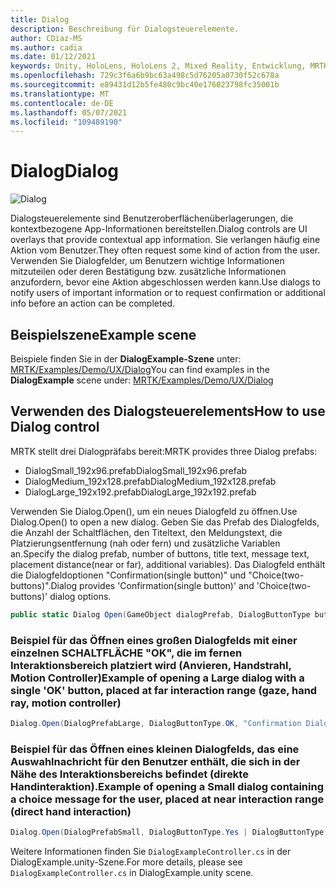 ```yaml
---
title: Dialog
description: Beschreibung für Dialogsteuerelemente.
author: CDiaz-MS
ms.author: cadia
ms.date: 01/12/2021
keywords: Unity, HoloLens, HoloLens 2, Mixed Reality, Entwicklung, MRTK,
ms.openlocfilehash: 729c3f6a6b9bc63a498c5d76205a0730f52c678a
ms.sourcegitcommit: e89431d12b5fe480c9bc40e176023798fc35001b
ms.translationtype: MT
ms.contentlocale: de-DE
ms.lasthandoff: 05/07/2021
ms.locfileid: "109489190"
---
```

# <a name="dialog"></a><span data-ttu-id="5ba49-104">Dialog</span><span class="sxs-lookup"><span data-stu-id="5ba49-104">Dialog</span></span>

![Dialog](../images/dialog/MRTK_UX_Dialog_Main.png)

<span data-ttu-id="5ba49-106">Dialogsteuerelemente sind Benutzeroberflächenüberlagerungen, die kontextbezogene App-Informationen bereitstellen.</span><span class="sxs-lookup"><span data-stu-id="5ba49-106">Dialog controls are UI overlays that provide contextual app information.</span></span> <span data-ttu-id="5ba49-107">Sie verlangen häufig eine Aktion vom Benutzer.</span><span class="sxs-lookup"><span data-stu-id="5ba49-107">They often request some kind of action from the user.</span></span> <span data-ttu-id="5ba49-108">Verwenden Sie Dialogfelder, um Benutzern wichtige Informationen mitzuteilen oder deren Bestätigung bzw. zusätzliche Informationen anzufordern, bevor eine Aktion abgeschlossen werden kann.</span><span class="sxs-lookup"><span data-stu-id="5ba49-108">Use dialogs to notify users of important information or to request confirmation or additional info before an action can be completed.</span></span>

## <a name="example-scene"></a><span data-ttu-id="5ba49-109">Beispielszene</span><span class="sxs-lookup"><span data-stu-id="5ba49-109">Example scene</span></span>

<span data-ttu-id="5ba49-110">Beispiele finden Sie in der **DialogExample-Szene** unter: [MRTK/Examples/Demo/UX/Dialog](https://github.com/microsoft/MixedRealityToolkit-Unity/tree/main/Assets/MRTK/Examples/Demos/UX/Dialog)</span><span class="sxs-lookup"><span data-stu-id="5ba49-110">You can find examples in the **DialogExample** scene under: [MRTK/Examples/Demo/UX/Dialog](https://github.com/microsoft/MixedRealityToolkit-Unity/tree/main/Assets/MRTK/Examples/Demos/UX/Dialog)</span></span>

## <a name="how-to-use-dialog-control"></a><span data-ttu-id="5ba49-111">Verwenden des Dialogsteuerelements</span><span class="sxs-lookup"><span data-stu-id="5ba49-111">How to use Dialog control</span></span>

<span data-ttu-id="5ba49-112">MRTK stellt drei Dialogpräfabs bereit:</span><span class="sxs-lookup"><span data-stu-id="5ba49-112">MRTK provides three Dialog prefabs:</span></span>

- <span data-ttu-id="5ba49-113">DialogSmall_192x96.prefab</span><span class="sxs-lookup"><span data-stu-id="5ba49-113">DialogSmall_192x96.prefab</span></span>
- <span data-ttu-id="5ba49-114">DialogMedium_192x128.prefab</span><span class="sxs-lookup"><span data-stu-id="5ba49-114">DialogMedium_192x128.prefab</span></span>
- <span data-ttu-id="5ba49-115">DialogLarge_192x192.prefab</span><span class="sxs-lookup"><span data-stu-id="5ba49-115">DialogLarge_192x192.prefab</span></span>

<span data-ttu-id="5ba49-116">Verwenden Sie Dialog.Open(), um ein neues Dialogfeld zu öffnen.</span><span class="sxs-lookup"><span data-stu-id="5ba49-116">Use Dialog.Open() to open a new dialog.</span></span> <span data-ttu-id="5ba49-117">Geben Sie das Prefab des Dialogfelds, die Anzahl der Schaltflächen, den Titeltext, den Meldungstext, die Platzierungsentfernung (nah oder fern) und zusätzliche Variablen an.</span><span class="sxs-lookup"><span data-stu-id="5ba49-117">Specify the dialog prefab, number of buttons, title text, message text, placement distance(near or far), additional variables).</span></span> <span data-ttu-id="5ba49-118">Das Dialogfeld enthält die Dialogfeldoptionen "Confirmation(single button)" und "Choice(two-buttons)".</span><span class="sxs-lookup"><span data-stu-id="5ba49-118">Dialog provides 'Confirmation(single button)' and 'Choice(two-buttons)' dialog options.</span></span>

```c#
public static Dialog Open(GameObject dialogPrefab, DialogButtonType buttons, string title, string message, bool placeForNearInteraction, System.Object variable = null)
```

### <a name="example-of-opening-a-large-dialog-with-a-single-ok-button-placed-at-far-interaction-range-gaze-hand-ray-motion-controller"></a><span data-ttu-id="5ba49-119">Beispiel für das Öffnen eines großen Dialogfelds mit einer einzelnen SCHALTFLÄCHE "OK", die im fernen Interaktionsbereich platziert wird (Anvieren, Handstrahl, Motion Controller)</span><span class="sxs-lookup"><span data-stu-id="5ba49-119">Example of opening a Large dialog with a single 'OK' button, placed at far interaction range (gaze, hand ray, motion controller)</span></span>

```c#
Dialog.Open(DialogPrefabLarge, DialogButtonType.OK, "Confirmation Dialog, Large, Far", "This is an example of a large dialog with only one button, placed at far interaction range", false);
```

### <a name="example-of-opening-a-small-dialog-containing-a-choice-message-for-the-user-placed-at-near-interaction-range-direct-hand-interaction"></a><span data-ttu-id="5ba49-120">Beispiel für das Öffnen eines kleinen Dialogfelds, das eine Auswahlnachricht für den Benutzer enthält, die sich in der Nähe des Interaktionsbereichs befindet (direkte Handinteraktion).</span><span class="sxs-lookup"><span data-stu-id="5ba49-120">Example of opening a Small dialog containing a choice message for the user, placed at near interaction range (direct hand interaction)</span></span>

```c#
Dialog.Open(DialogPrefabSmall, DialogButtonType.Yes | DialogButtonType.No, "Confirmation Dialog, Small, Near", "This is an example of a small dialog with a choice message, placed at near interaction range", true);
```

<span data-ttu-id="5ba49-121">Weitere Informationen finden Sie `DialogExampleController.cs` in der DialogExample.unity-Szene.</span><span class="sxs-lookup"><span data-stu-id="5ba49-121">For more details, please see `DialogExampleController.cs` in DialogExample.unity scene.</span></span>
